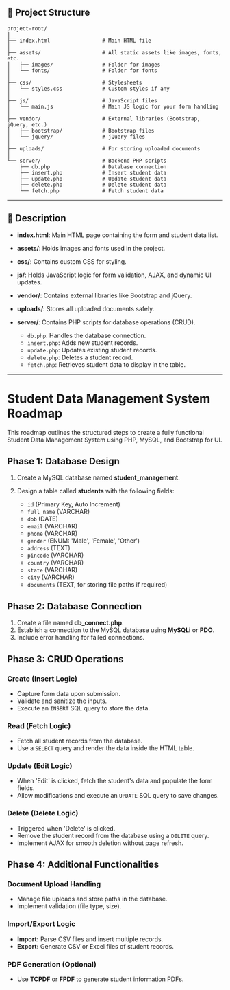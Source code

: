 

## 📂 Project Structure

```
project-root/
│
├── index.html                 # Main HTML file
│
├── assets/                    # All static assets like images, fonts, etc.
│   ├── images/                # Folder for images
│   └── fonts/                 # Folder for fonts
│
├── css/                       # Stylesheets
│   └── styles.css             # Custom styles if any
│
├── js/                        # JavaScript files
│   └── main.js                # Main JS logic for your form handling
│
├── vendor/                    # External libraries (Bootstrap, jQuery, etc.)
│   ├── bootstrap/             # Bootstrap files
│   └── jquery/                # jQuery files
│
├── uploads/                   # For storing uploaded documents
│
└── server/                    # Backend PHP scripts
    ├── db.php                 # Database connection
    ├── insert.php             # Insert student data
    ├── update.php             # Update student data
    ├── delete.php             # Delete student data
    └── fetch.php              # Fetch student data
```

---

## 📝 Description

* **index.html**: Main HTML page containing the form and student data list.
* **assets/**: Holds images and fonts used in the project.
* **css/**: Contains custom CSS for styling.
* **js/**: Holds JavaScript logic for form validation, AJAX, and dynamic UI updates.
* **vendor/**: Contains external libraries like Bootstrap and jQuery.
* **uploads/**: Stores all uploaded documents safely.
* **server/**: Contains PHP scripts for database operations (CRUD).

  * `db.php`: Handles the database connection.
  * `insert.php`: Adds new student records.
  * `update.php`: Updates existing student records.
  * `delete.php`: Deletes a student record.
  * `fetch.php`: Retrieves student data to display in the table.

---

# Student Data Management System Roadmap

This roadmap outlines the structured steps to create a fully functional Student Data Management System using PHP, MySQL, and Bootstrap for UI.

## **Phase 1: Database Design**

1. Create a MySQL database named **student\_management**.
2. Design a table called **students** with the following fields:

   * `id` (Primary Key, Auto Increment)
   * `full_name` (VARCHAR)
   * `dob` (DATE)
   * `email` (VARCHAR)
   * `phone` (VARCHAR)
   * `gender` (ENUM: 'Male', 'Female', 'Other')
   * `address` (TEXT)
   * `pincode` (VARCHAR)
   * `country` (VARCHAR)
   * `state` (VARCHAR)
   * `city` (VARCHAR)
   * `documents` (TEXT, for storing file paths if required)

## **Phase 2: Database Connection**

1. Create a file named **db\_connect.php**.
2. Establish a connection to the MySQL database using **MySQLi** or **PDO**.
3. Include error handling for failed connections.

## **Phase 3: CRUD Operations**

### Create (Insert Logic)

* Capture form data upon submission.
* Validate and sanitize the inputs.
* Execute an `INSERT` SQL query to store the data.

### Read (Fetch Logic)

* Fetch all student records from the database.
* Use a `SELECT` query and render the data inside the HTML table.

### Update (Edit Logic)

* When 'Edit' is clicked, fetch the student's data and populate the form fields.
* Allow modifications and execute an `UPDATE` SQL query to save changes.

### Delete (Delete Logic)

* Triggered when 'Delete' is clicked.
* Remove the student record from the database using a `DELETE` query.
* Implement AJAX for smooth deletion without page refresh.

## **Phase 4: Additional Functionalities**

### Document Upload Handling

* Manage file uploads and store paths in the database.
* Implement validation (file type, size).

### Import/Export Logic

* **Import:** Parse CSV files and insert multiple records.
* **Export:** Generate CSV or Excel files of student records.

### PDF Generation (Optional)

* Use **TCPDF** or **FPDF** to generate student information PDFs.


